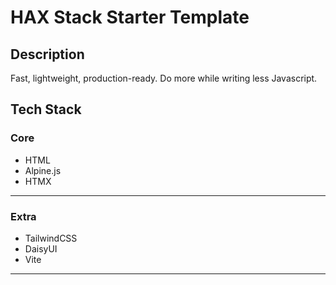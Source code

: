 # HAX Stack Starter Template

## Description

Fast, lightweight, production-ready. Do more while writing less Javascript.

## Tech Stack

### Core

- HTML
- Alpine.js
- HTMX

---

### Extra

- TailwindCSS
- DaisyUI
- Vite

---

